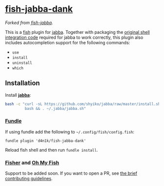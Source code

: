 # [fish-jabba-dank][]

*Forked from [fish-jabba](https://github.com/2m/fish-jabba).*

[fish-jabba-dank]: https://github.com/d4n1k/fish-jabba-dank

This is a [fish](https://fishshell.com) plugin for [jabba](https://github.com/shyiko/jabba).
Together with packaging the [original shell integration
code](https://github.com/shyiko/jabba/blob/1ca1e8a12f9e4c45530e2c652d79483678eef9c0/install.sh#L163-L172)
required for jabba to work correctly, this plugin also includes autocompletion support for the following commands:

* `use`
* `install`
* `uninstall`
* `which`

## Installation

Install [**jabba**](https://github.com/shyiko/jabba):

```bash
bash -c "curl -sL https://github.com/shyiko/jabba/raw/master/install.sh | \
         bash && . ~/.jabba/jabba.sh"
```

### [Fundle](https://github.com/danhper/fundle)

If using fundle add the following to `~/.config/fish/config.fish`:

```fish
fundle plugin 'd4n1k/fish-jabba-dank'
```

Reload fish shell and then run `fundle install`.

### [Fisher](https://github.com/jorgebucaran/fisher) and [Oh My Fish](https://github.com/oh-my-fish/oh-my-fish)

Support to be added soon.  If you want to open a PR, see [the brief contributing guidelines](CONTRIBUTING.md).
